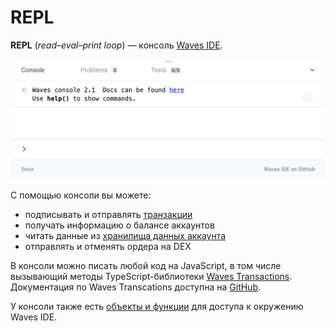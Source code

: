 # REPL

**REPL** (_read–eval–print loop_) — консоль [Waves IDE](/developer-tools/waves-ide.md).

<img src="img/repl/repl.png" width="700px" />

С помощью консоли вы можете:

* подписывать и отправлять [транзакции](/blockchain/transaction.md)
* получать информацию о балансе аккаунтов
* читать данные из [хранилища данных аккаунта](/blockchain/account-data-storage.md)
* отправлять и отменять ордера на DEX

В консоли можно писать любой код на JavaScript, в том числе вызывающий методы TypeScript-библиотеки [Waves Transactions](https://github.com/wavesplatform/waves-transactions). Документация по Waves Transcations доступна на [GitHub](https://wavesplatform.github.io/waves-transactions/).

У консоли также есть [объекты и функции](https://wavesplatform.github.io/js-test-env/modules/globalenv.html) для доступа к окружению Waves IDE.
